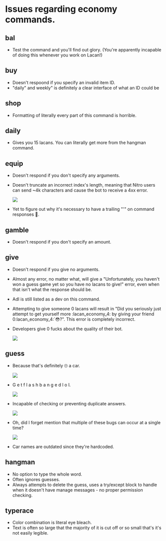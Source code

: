 # Issues regarding economy commands.

## bal

- Test the command and you'll find out glory. (You're apparently incapable of doing this whenever you work on Lacan!)

## buy

- Doesn't respoond if you specify an invalid item ID.
- "daily" and weekly" is definitely a clear interface of what an ID could be

## shop

- Formatting of literally every part of this command is horrible. 

## daily

- Gives you 15 lacans.  You can literally get more from the hangman command.

## equip

- Doesn't respond if you don't specify any arguments.
- Doesn't truncate an incorrect index's length, meaning that Nitro users can send ~4k characters and cause the bot to receive a 4xx error.

  <img align="top" src="https://user-images.githubusercontent.com/86816930/133685520-461bebe9-a807-41a7-aee5-cf41c905b95c.png">
  
- Yet to figure out why it's necessary to have a trailing "'" on command responses 🤔.

## gamble

- Doesn't respond if you don't specify an amount.

## give

- Doesn't respond if you give no arguments.
- Almost any error, no matter what, will give a "Unfortunately, you haven't won a guess game yet so you have no lacans to give!" error, even when that isn't what the response should be.
- Adl is still listed as a dev on this command.
- Attempting to give someone 0 lacans will result in "Did you seriously just attempt to get yourself more :lacan_economy_4: by giving your friend 0:lacan_economy_4:`:flushed:?".  This error is completely incorrect.
- Developers give 0 fucks about the quality of their bot. 

  <img align="top" src="https://user-images.githubusercontent.com/86816930/133686651-4a16470f-b017-4ba4-ae98-a1c5eb1e7c6b.png">

## guess

- Because that's definitely 🙄 a car.
  
  <img align="top" src="https://user-images.githubusercontent.com/86816930/133687011-dbb8a06a-f4fc-4db6-8ec7-f2071ff3af6a.png"> 

- G e t  f l a s h b a n g e d  l o l.

  <img align="top" src="https://user-images.githubusercontent.com/86816930/133687721-2379f182-b013-43f0-88dc-22448a237204.png">
  
- Incapable of checking or preventing duplicate answers.

  <img align="top" src="https://user-images.githubusercontent.com/86816930/138772458-fa694ca5-0267-4411-916d-553fb3d97419.png">

- Oh, did I forget mention that multiple of these bugs can occur at a single time?

  <img align="top" src="https://user-images.githubusercontent.com/71782391/133697556-9f4e0cd8-6604-4358-942f-dc676036eb33.png">

- Car names are outdated since they're hardcoded.

## hangman

- No option to type the whole word.
- Often ignores guesses.
- Always attempts to delete the guess, uses a try/except block to handle when it doesn't have manage messages - no proper permission checking.

## typerace

- Color combination is literal eye bleach.
- Text is often so large that the majority of it is cut off or so small that's it's not easily legible.



  
